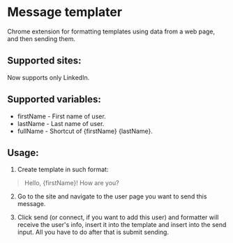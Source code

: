 # Message templater

Chrome extension for formatting templates using data from a web page, and then sending them.

## Supported sites:

Now supports only LinkedIn.

## Supported variables:

* firstName - First name of user.
* lastName - Last name of user.
* fullName - Shortcut of {firstName} {lastName}.

## Usage:

1. Create template in such format: 

> Hello, {firstName}!
> How are you?

2. Go to the site and navigate to the user page you want to send this message.

3. Click send (or connect, if you want to add this user) and formatter will receive the user's info, insert it into the template and insert into the send input. All you have to do after that is submit sending.
